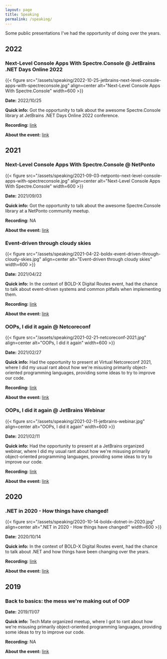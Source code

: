 ```yaml
---
layout: page
title: Speaking
permalink: /speaking/
---
```


Some public presentations I've had the opportunity of doing over the years.


## 2022

### Next-Level Console Apps With Spectre.Console @ JetBrains .NET Days Online 2022

{{< figure src="/assets/speaking/2022-10-25-jetbrains-next-level-console-apps-with-spectreconsole.jpg" align=center alt="Next-Level Console Apps With Spectre.Console" width=600 >}}

**Date:** 2022/10/25

**Quick info:** Got the opportunity to talk about the awesome Spectre.Console library at JetBrains .NET Days Online 2022 conference.

**Recording:** [link](https://www.youtube.com/watch?v=Bwo0Zr9MYXc)

**About the event:** [link](https://blog.jetbrains.com/dotnet/2022/09/19/join-us-for-dotnet-days-and-gamedev-day-online-2022/)

## 2021

### Next-Level Console Apps With Spectre.Console @ NetPonto

{{< figure src="/assets/speaking/2021-09-03-netponto-next-level-console-apps-with-spectreconsole.jpg" align=center alt="Next-Level Console Apps With Spectre.Console" width=600 >}}

**Date:** 2021/09/03

**Quick info:** Got the opportunity to talk about the awesome Spectre.Console library at a NetPonto community meetup.

**Recording:** NA

**About the event:** [link](https://www.meetup.com/netponto-porto/events/280935824/)

### Event-driven through cloudy skies

{{< figure src="/assets/speaking/2021-04-22-boldx-event-driven-through-cloudy-skies.jpg" align=center alt="Event-driven through cloudy skies" width=600 >}}

**Date:** 2021/04/22

**Quick info:** In the context of BOLD-X Digital Routes event, had the chance to talk about event-driven systems and common pitfalls when implementing them.

**Recording:** [link](https://www.gotostage.com/channel/2ba088f104fb4247b901b7c82dfe4eba/recording/bfc60adf7af942cbb5e5bc31db4447ad/watch)

**About the event:** [link](https://info.boldint.com/BOLD-X)

### OOPs, I did it again @ Netcoreconf

{{< figure src="/assets/speaking/2021-02-21-netcoreconf-2021.jpg" align=center alt="OOPs, I did it again" width=600 >}}

**Date:** 2021/02/27

**Quick info:** Had the opportunity to present at Virtual Netcoreconf 2021, where I did my usual rant about how we're misusing primarily object-oriented programming languages, providing some ideas to try to improve our code.

**Recording:** [link](https://www.youtube.com/watch?v=-NsYZtjP7c4&t=7107s)

**About the event:** [link](https://netcoreconf.com/)

### OOPs, I did it again @ JetBrains Webinar

{{< figure src="/assets/speaking/2021-02-11-jetbrains-webinar.jpg" align=center alt="OOPs, I did it again" width=600 >}}

**Date:** 2021/02/11

**Quick info:** Had the opportunity to present at a JetBrains organized webinar, where I did my usual rant about how we're misusing primarily object-oriented programming languages, providing some ideas to try to improve our code.

**Recording:** [link](https://youtu.be/IM5sTt39A8g)

**About the event:** [link](https://blog.jetbrains.com/dotnet/2021/02/12/oops-i-did-it-again-webinar-recording/)

## 2020

### .NET in 2020 - How things have changed!

{{< figure src="/assets/speaking/2020-10-14-boldx-dotnet-in-2020.jpg" align=center alt=".NET in 2020 - How things have changed!" width=600 >}}

**Date:** 2020/10/14

**Quick info:** In the context of BOLD-X Digital Routes event, had the chance to talk about .NET and how things have been changing over the years.

**Recording:** [link](https://www.gotostage.com/channel/2ba088f104fb4247b901b7c82dfe4eba/recording/fbd7361e3aaa4249902b567542760ab0/watch)

**About the event:** [link](https://info.boldint.com/BOLD-X)

## 2019

### Back to basics: the mess we're making out of OOP

**Date:** 2019/11/07

**Quick info:** Tech Mate organized meetup, where I got to rant about how we're misusing primarily object-oriented programming languages, providing some ideas to try to improve our code.

**Recording:** NA

**About the event:** [link](https://www.meetup.com/Tech-Mate/events/265687825/)
